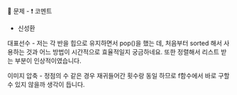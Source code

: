 :memo: 문제 -  :exclamation: 코멘트

- 신성환

대표선수 - 저는 각 반을 힙으로 유지하면서 pop()을 했는 데, 처음부터 sorted 해서 사용하는 것과 어느 방법이 시간적으로 효율적일지 궁금하네요.
또한 정렬해서 리스트 받는 부분이 인상적이였습니다.

이미지 압축 - 정점의 수 같은 경우 재귀들어간 횟수랑 동일 하므로 f함수에서 바로 구할 수 있지 않을까 생각이 듭니다.
